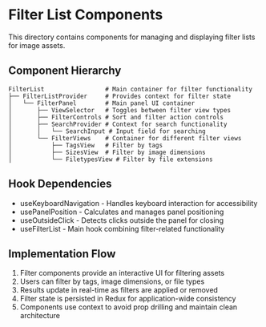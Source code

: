 # Filter List Components

This directory contains components for managing and displaying filter lists for image assets.

## Component Hierarchy

```
FilterList                 # Main container for filter functionality
├── FilterListProvider     # Provides context for filter state
│   └── FilterPanel        # Main panel UI container
│       ├── ViewSelector   # Toggles between filter view types
│       ├── FilterControls # Sort and filter action controls
│       ├── SearchProvider # Context for search functionality
│       │   └── SearchInput # Input field for searching
│       └── FilterViews    # Container for different filter views
│           ├── TagsView   # Filter by tags
│           ├── SizesView  # Filter by image dimensions
│           └── FiletypesView # Filter by file extensions
```

## Hook Dependencies

- useKeyboardNavigation - Handles keyboard interaction for accessibility
- usePanelPosition - Calculates and manages panel positioning
- useOutsideClick - Detects clicks outside the panel for closing
- useFilterList - Main hook combining filter-related functionality

## Implementation Flow

1. Filter components provide an interactive UI for filtering assets
2. Users can filter by tags, image dimensions, or file types
3. Results update in real-time as filters are applied or removed
4. Filter state is persisted in Redux for application-wide consistency
5. Components use context to avoid prop drilling and maintain clean architecture
